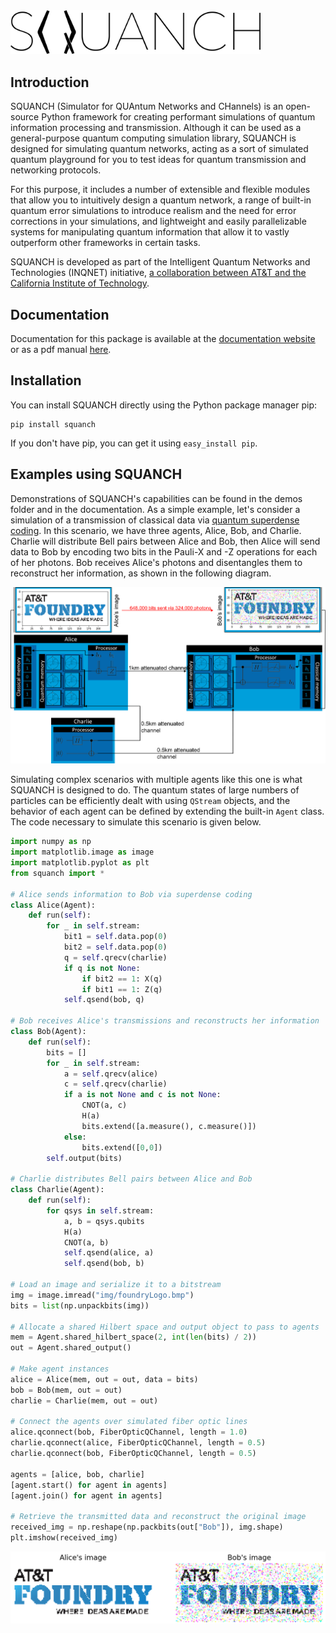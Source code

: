 <img src="/docs/source/img/squanchLogo.png" width=400>


## Introduction 

SQUANCH (Simulator for QUAntum Networks and CHannels) is an open-source Python framework for creating performant 
simulations of quantum information processing and transmission. Although it can be used as a general-purpose quantum 
computing simulation library, SQUANCH is designed for simulating quantum networks, acting as a sort of simulated quantum 
playground for you to test ideas for quantum transmission and networking protocols. 

For this purpose, it includes a 
number of extensible and flexible modules that allow you to intuitively design a quantum network, a range of built-in 
quantum error simulations to introduce realism and the need for error corrections in your simulations, and lightweight 
and easily parallelizable systems for manipulating quantum information that allow it to vastly outperform other 
frameworks in certain tasks.

SQUANCH is developed as part of the Intelligent Quantum Networks and Technologies (INQNET) initiative, [a collaboration 
between AT&T and the California Institute of Technology](http://about.att.com/story/beyond_quantum_computing.html).

## Documentation

Documentation for this package is available at the [documentation website](https://att-innovate.github.io/squanch/) or 
as a pdf manual [here](/docs/SQUANCH.pdf).

## Installation 

You can install SQUANCH directly using the Python package manager pip:

```
pip install squanch
```

If you don't have pip, you can get it using `easy_install pip`.

## Examples using SQUANCH

Demonstrations of SQUANCH's capabilities can be found in the demos folder and in the documentation. 
As a simple example, let's consider a simulation of
a transmission of classical data via [quantum superdense coding](https://en.wikipedia.org/wiki/Superdense_coding). In this
scenario, we have three agents, Alice, Bob, and Charlie. Charlie will distribute Bell pairs between Alice and Bob, then Alice will 
send data to Bob by encoding two bits in the Pauli-X and -Z operations for each of her photons. Bob receives Alice's photons and 
disentangles them to reconstruct her information, as shown in the following diagram.

![](docs/source/img/superdenseABC.png)

Simulating complex scenarios with multiple agents like this one is what SQUANCH is designed to do. The quantum states of large
numbers of particles can be efficiently dealt with using `QStream` objects, and the behavior of each agent can be defined by 
extending the built-in `Agent` class. The code necessary to simulate this scenario is given below.

```python
import numpy as np
import matplotlib.image as image
import matplotlib.pyplot as plt
from squanch import *

# Alice sends information to Bob via superdense coding
class Alice(Agent):
    def run(self):
        for _ in self.stream:
            bit1 = self.data.pop(0)
            bit2 = self.data.pop(0)
            q = self.qrecv(charlie)
            if q is not None:
                if bit2 == 1: X(q)
                if bit1 == 1: Z(q)
            self.qsend(bob, q)

# Bob receives Alice's transmissions and reconstructs her information
class Bob(Agent):
    def run(self):
        bits = []
        for _ in self.stream:
            a = self.qrecv(alice)
            c = self.qrecv(charlie)
            if a is not None and c is not None:
                CNOT(a, c)
                H(a)
                bits.extend([a.measure(), c.measure()])
            else:
                bits.extend([0,0])
        self.output(bits)

# Charlie distributes Bell pairs between Alice and Bob
class Charlie(Agent):
    def run(self):
        for qsys in self.stream:
            a, b = qsys.qubits
            H(a)
            CNOT(a, b)
            self.qsend(alice, a)
            self.qsend(bob, b)

# Load an image and serialize it to a bitstream
img = image.imread("img/foundryLogo.bmp")
bits = list(np.unpackbits(img))

# Allocate a shared Hilbert space and output object to pass to agents
mem = Agent.shared_hilbert_space(2, int(len(bits) / 2))
out = Agent.shared_output()

# Make agent instances
alice = Alice(mem, out = out, data = bits)
bob = Bob(mem, out = out)
charlie = Charlie(mem, out = out)

# Connect the agents over simulated fiber optic lines
alice.qconnect(bob, FiberOpticQChannel, length = 1.0)
charlie.qconnect(alice, FiberOpticQChannel, length = 0.5)
charlie.qconnect(bob, FiberOpticQChannel, length = 0.5)

agents = [alice, bob, charlie]
[agent.start() for agent in agents]
[agent.join() for agent in agents]

# Retrieve the transmitted data and reconstruct the original image
received_img = np.reshape(np.packbits(out["Bob"]), img.shape)
plt.imshow(received_img)
``` 

![Alice transmitting an image to Bob over 1km simulated fiber optic cable.](docs/source/img/transmissionDemo.png)